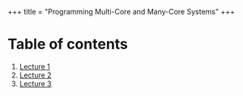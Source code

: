+++
title = "Programming Multi-Core and Many-Core Systems"
+++
# Table of contents
1. [Lecture 1](lecture-1)
2. [Lecture 2](lecture-2)
3. [Lecture 3](lecture-3)
